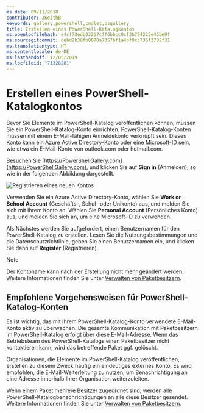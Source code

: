 ```yaml
---
ms.date: 09/11/2018
contributor: JKeithB
keywords: gallery,powershell,cmdlet,psgallery
title: Erstellen eines PowerShell-Katalogkontos
ms.openlocfilehash: e4cf73edb03267cff6bbcc0cf3b754225e45be9f
ms.sourcegitcommit: debd2b38fb8070a7357bf1a4bf9cc736f3702f31
ms.translationtype: HT
ms.contentlocale: de-DE
ms.lasthandoff: 12/05/2019
ms.locfileid: "71328281"
---
```

# <a name="creating-a-powershell-gallery-account"></a>Erstellen eines PowerShell-Katalogkontos

Bevor Sie Elemente im PowerShell-Katalog veröffentlichen können, müssen Sie ein PowerShell-Katalog-Konto einrichten.
PowerShell-Katalog-Konten müssen mit einem E-Mail-fähigen Anmeldekonto verknüpft sein. Dieses Konto kann ein Azure Active Directory-Konto oder eine Microsoft-ID sein, wie etwa ein E-Mail-Konto von outlook.com oder hotmail.com.

Besuchen Sie [https://PowerShellGallery.com](https://PowerShellGallery.com), und klicken Sie auf **Sign in** (Anmelden), so wie in der folgenden Abbildung dargestellt.

![Registrieren eines neuen Kontos](../../Images/CreateAccount-Register.png)

Verwenden Sie ein Azure Active Directory-Konto, wählen Sie **Work or School Account** (Geschäfts-, Schul- oder Unikonto) aus, und melden Sie sich mit Ihrem Konto an. Wählen Sie **Personal Account** (Persönliches Konto) aus, und melden Sie sich an, um eine Microsoft-ID zu verwenden.

Als Nächstes werden Sie aufgefordert, einen Benutzernamen für den PowerShell-Katalog zu erstellen. Lesen Sie die Nutzungsbestimmungen und die Datenschutzrichtlinie, geben Sie einen Benutzernamen ein, und klicken Sie dann auf **Register** (Registrieren).

> [!NOTE]
> Der Kontoname kann nach der Erstellung nicht mehr geändert werden. Weitere Informationen finden Sie unter [Verwalten von Paketbesitzern](managing-package-owners.md).

## <a name="recommended-practices-for-powershell-gallery-accounts"></a>Empfohlene Vorgehensweisen für PowerShell-Katalog-Konten

Es ist wichtig, das mit Ihrem PowerShell-Katalog-Konto verwendete E-Mail-Konto aktiv zu überwachen. Die gesamte Kommunikation mit Paketbesitzern im PowerShell-Katalog erfolgt über diese E-Mail-Adresse. Wenn das Betriebsteam des PowerShell-Katalogs einen Paketbesitzer nicht kontaktieren kann, wird das betreffende Paket ggf. gelöscht.

Organisationen, die Elemente im PowerShell-Katalog veröffentlichen, erstellen zu diesem Zweck häufig ein eindeutiges externes Konto. Es wird empfohlen, die E-Mail-Weiterleitung zu nutzen, um Benachrichtigung an eine Adresse innerhalb Ihrer Organisation weiterzuleiten.

Wenn einem Paket mehrere Besitzer zugeordnet sind, werden alle PowerShell-Katalogbenachrichtigungen an alle diese Besitzer gesendet. Weitere Informationen finden Sie unter [Verwalten von Paketbesitzern](managing-package-owners.md).
